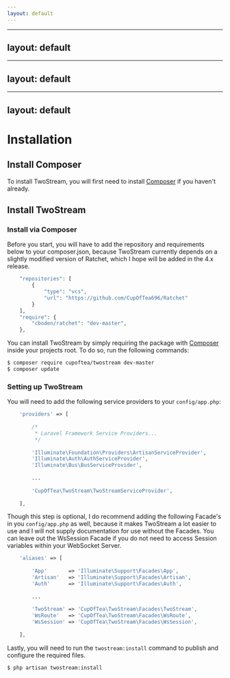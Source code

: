 ```yaml
---
layout: default
---
```


---
layout: default
---

---
layout: default
---

---
layout: default
---


# Installation

## Install Composer

To install TwoStream, you will first need to install [Composer][composer] if you haven't already.

## Install TwoStream

### Install via Composer

Before you start, you will have to add the repository and requirements below to your composer.json, because TwoStream currently depends on a slightly modified version of Ratchet, which I hope will be added in the 4.x release.

```php
    "repositories": [
        {
            "type": "vcs",
            "url": "https://github.com/CupOfTea696/Ratchet"
        }
    ],
    "require": {
        "cboden/ratchet": "dev-master",
    },
```

You can install TwoStream by simply requiring the package with [Composer][composer] inside your projects root. To do so, run the following commands:

```bash
$ composer require cupoftea/twostream dev-master
$ composer update
```

### Setting up TwoStream

You will need to add the following service providers to your `config/app.php`:

```php
	'providers' => [
        
		/*
		 * Laravel Framework Service Providers...
		 */
        
        'Illuminate\Foundation\Providers\ArtisanServiceProvider',
        'Illuminate\Auth\AuthServiceProvider',
        'Illuminate\Bus\BusServiceProvider',
        
        ...
        
        'CupOfTea\TwoStream\TwoStreamServiceProvider',
        
	],
```
Though this step is optional, I do recommend adding the following Facade's in you `config/app.php` as well, because it makes TwoStream a lot easier to use and I will not supply documentation for use without the Facades. You can leave out the WsSession Facade if you do not need to access Session variables within your WebSocket Server.

```php
    'aliases' => [
        
		'App'       => 'Illuminate\Support\Facades\App',
		'Artisan'   => 'Illuminate\Support\Facades\Artisan',
		'Auth'      => 'Illuminate\Support\Facades\Auth',
		
		...
		
        'TwoStream' => 'CupOfTea\TwoStream\Facades\TwoStream',
        'WsRoute'   => 'CupOfTea\TwoStream\Facades\WsRoute',
        'WsSession' => 'CupOfTea\TwoStream\Facades\WsSession',
        
	],
```

Lastly, you will need to run the `twostream:install` command to publish and configure the required files.

```bash
$ php artisan twostream:install
```


[composer]: https://getcomposer.org/doc/00-intro.md

